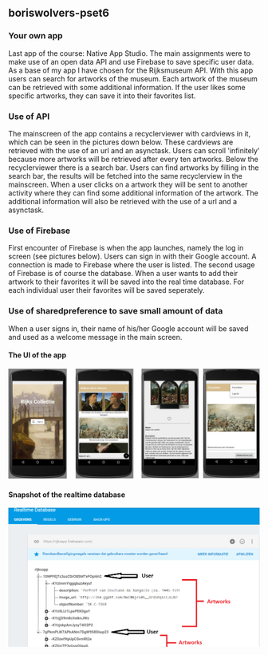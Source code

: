## boriswolvers-pset6
### Your own app
Last app of the course: Native App Studio. The main assignments were to make use of an open data API and use Firebase to save specific user data. As a base of my app I have chosen for the Rijksmuseum API. With this app users can search for artworks of the museum. Each artwork of the museum can be retrieved with some additional information. If the user likes some specific artworks, they can save it into their favorites list.

### Use of API
The mainscreen of the app contains a recyclerviewer with cardviews in it, which can be seen in the pictures down below. These cardviews are retrieved with the use of an url and an asynctask. Users can scroll 'infinitely' because more artworks will be retrieved after every ten artworks. 
Below the recyclerviewer there is a search bar. Users can find artworks by filling in the search bar, the results will be fetched into the same recyclerview in the mainscreen. When a user clicks on a artwork they will be sent to another activity where they can find some additional information of the artwork. The additional information will also be retrieved with the use of a url and a asynctask.

### Use of Firebase
First encounter of Firebase is when the app launches, namely the log in screen (see pictures below). Users can sign in with their Google account. A connection is made to Firebase where the user is listed. 
The second usage of Firebase is of course the database. When a user wants to add their artwork to their favorites it will be saved into the real time database. For each individual user their favorites will be saved seperately.

### Use of sharedpreference to save small amount of data
When a user signs in, their name of his/her Google account will be saved and used as a welcome message in the main screen. 

#### The UI of the app
![alt text](https://github.com/boriswolvers/yourownapp/blob/master/doc/ui1.png "UI of rijksapp")

#### Snapshot of the realtime database
![alt text](https://github.com/boriswolvers/yourownapp/blob/master/doc/firebasedatabase.png "Realtime database")

